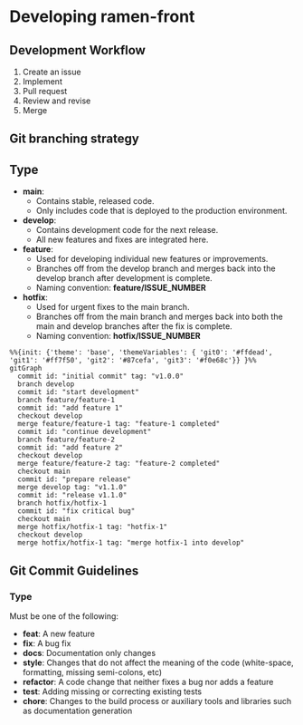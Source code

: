 # Developing ramen-front

## Development Workflow

1. Create an issue
2. Implement
3. Pull request
4. Review and revise
5. Merge

## Git branching strategy

## Type

- **main**:
  - Contains stable, released code.
  - Only includes code that is deployed to the production environment.
- **develop**:
  - Contains development code for the next release.
  - All new features and fixes are integrated here.
- **feature**:
  - Used for developing individual new features or improvements.
  - Branches off from the develop branch and merges back into the develop branch after development is complete.
  - Naming convention: **feature/ISSUE_NUMBER**
- **hotfix**:
  - Used for urgent fixes to the main branch.
  - Branches off from the main branch and merges back into both the main and develop branches after the fix is complete.
  - Naming convention: **hotfix/ISSUE_NUMBER**

```mermaid
%%{init: {'theme': 'base', 'themeVariables': { 'git0': '#ffdead', 'git1': '#ff7f50', 'git2': '#87cefa', 'git3': '#f0e68c'}} }%%
gitGraph
  commit id: "initial commit" tag: "v1.0.0"
  branch develop
  commit id: "start development"
  branch feature/feature-1
  commit id: "add feature 1"
  checkout develop
  merge feature/feature-1 tag: "feature-1 completed"
  commit id: "continue development"
  branch feature/feature-2
  commit id: "add feature 2"
  checkout develop
  merge feature/feature-2 tag: "feature-2 completed"
  checkout main
  commit id: "prepare release"
  merge develop tag: "v1.1.0"
  commit id: "release v1.1.0"
  branch hotfix/hotfix-1
  commit id: "fix critical bug"
  checkout main
  merge hotfix/hotfix-1 tag: "hotfix-1"
  checkout develop
  merge hotfix/hotfix-1 tag: "merge hotfix-1 into develop"
```

## Git Commit Guidelines

### Type

Must be one of the following:

- **feat**: A new feature
- **fix**: A bug fix
- **docs**: Documentation only changes
- **style**: Changes that do not affect the meaning of the code (white-space, formatting, missing semi-colons, etc)
- **refactor**: A code change that neither fixes a bug nor adds a feature
- **test**: Adding missing or correcting existing tests
- **chore**: Changes to the build process or auxiliary tools and libraries such as documentation generation
